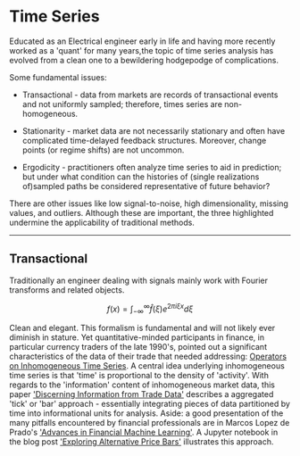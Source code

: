 <!--
.. title: Time series
.. slug: Time series
.. date: 2019-02-04 19:34:54 UTC
.. tags: 
.. category: 
.. link: 
.. description: 
.. type: text
.. has_math: True
-->

# Time Series

Educated as an Electrical engineer early in life and having more recently worked as a 'quant' for many years,the topic of time series analysis has evolved from a clean one to a bewildering hodgepodge of complications.

Some fundamental issues:

 + Transactional - data from markets are records of transactional events and not uniformly sampled; therefore, times series are non-homogeneous.
 
 + Stationarity - market data are not necessarily stationary and often have complicated time-delayed feedback structures. Moreover, change points (or regime shifts) are not uncommon.

 + Ergodicity - practitioners often analyze time series to aid in prediction; but under what condition can the histories of (single realizations of)sampled paths be considered representative of future behavior?

 There are other issues like low signal-to-noise, high dimensionality, missing values, and outliers. Although these are important, the three highlighted undermine the applicability of traditional methods.

---

## Transactional

Traditionally an engineer dealing with signals mainly work with Fourier transforms and related objects.

$$
f(x) = \int_{-\infty}^{\infty} \hat f(\xi) e^{2 \pi i \xi x} d\xi 
$$

Clean and elegant. This formalism is fundamental and will not likely ever diminish in stature. Yet quantitative-minded participants in finance, in particular currency traders of the late 1990's, pointed out a significant characteristics of the data of their trade that needed addressing:
[Operators on Inhomogeneous Time Series](https://papers.ssrn.com/sol3/papers.cfm?abstract_id=208278). A central idea underlying inhomogeneous time series is that 'time' is proportional to the density of 'activity'. With regards to the 'information' content of inhomogeneous market data, this paper ['Discerning Information from Trade Data'](https://papers.ssrn.com/sol3/papers.cfm?abstract_id=1989555) describes a aggregated 'tick' or 'bar' approach - essentially integrating pieces of data partitioned by time into informational units for analysis. Aside: a good presentation of the many pitfalls encountered by financial professionals are in Marcos Lopez de Prado's ['Advances in Financial Machine Learning'](https://www.wiley.com/en-us/Advances+in+Financial+Machine+Learning-p-9781119482109). A Jupyter notebook in the blog post ['Exploring Alternative Price Bars'](http://www.blackarbs.com/blog/exploring-alternative-price-bars) illustrates this approach.

